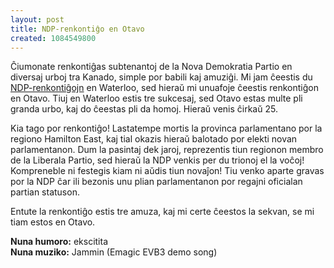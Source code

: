 ```yaml
---
layout: post
title: NDP-renkontiĝo en Otavo
created: 1084549800
---
```

Ĉiumonate renkontiĝas subtenantoj de la Nova Demokratia Partio en diversaj urboj tra Kanado, simple por babili kaj amuziĝi.  Mi jam ĉeestis du [NDP-renkontiĝojn](http://ndp.meetup.com/) en Waterloo, sed hieraŭ mi unuafoje ĉeestis renkontiĝon en Otavo.  Tiuj en Waterloo estis tre sukcesaj, sed Otavo estas multe pli granda urbo, kaj do ĉeestas pli da homoj.  Hieraŭ venis ĉirkaŭ 25.

Kia tago por renkontiĝo!  Lastatempe mortis la provinca parlamentano por la regiono Hamilton East, kaj tial okazis hieraŭ balotado por elekti novan parlamentanon.  Dum la pasintaj dek jaroj, reprezentis tiun regionon membro de la Liberala Partio, sed hieraŭ la NDP venkis per du trionoj el la voĉoj!  Kompreneble ni festegis kiam ni aŭdis tiun novaĵon!  Tiu venko aparte gravas por la NDP ĉar ili bezonis unu plian parlamentanon por regajni oficialan partian statuson.

Entute la renkontiĝo estis tre amuza, kaj mi certe ĉeestos la sekvan, se mi tiam estos en Otavo.

**Nuna humoro:** ekscitita  
**Nuna muziko:** Jammin (Emagic EVB3 demo song)
